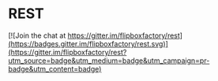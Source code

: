 # REST

[![Join the chat at https://gitter.im/flipboxfactory/rest](https://badges.gitter.im/flipboxfactory/rest.svg)](https://gitter.im/flipboxfactory/rest?utm_source=badge&utm_medium=badge&utm_campaign=pr-badge&utm_content=badge)